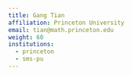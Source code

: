 ```yaml
---
title: Gang Tian
affiliation: Princeton University
email: tian@math.princeton.edu
weight: 60
institutions:
  - princeton
  - sms-pu
---
```

